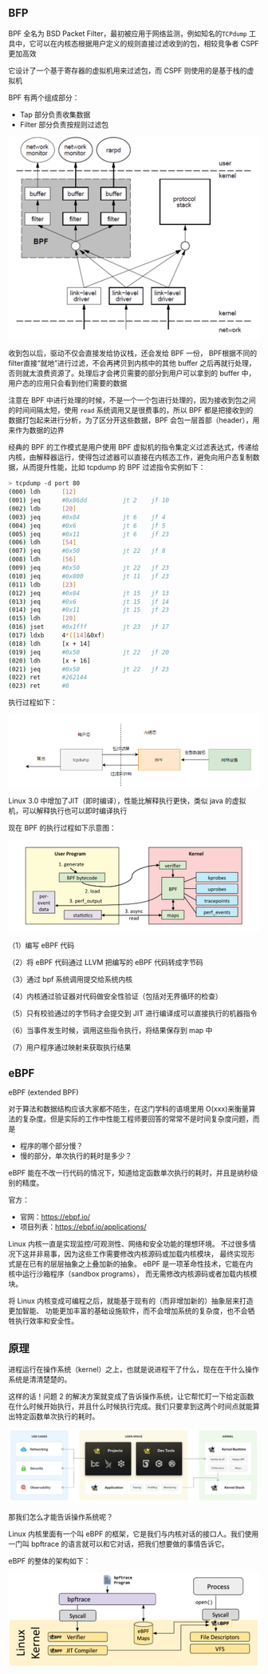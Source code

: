 ## BFP

BPF 全名为 BSD Packet Filter，最初被应用于网络监测，例如知名的`TCPdump` 工具中，它可以在内核态根据用户定义的规则直接过滤收到的包，相较竞争者 CSPF 更加高效

它设计了一个基于寄存器的虚拟机用来过滤包，而 CSPF 则使用的是基于栈的虚拟机

BPF 有两个组成部分：

- Tap 部分负责收集数据
- Filter 部分负责按规则过滤包

![img](.assets/eBPF%E7%AE%80%E4%BB%8B/image-20230302234302596.png)

收到包以后，驱动不仅会直接发给协议栈，还会发给 BPF 一份， BPF根据不同的filter直接“就地”进行过滤，不会再拷贝到内核中的其他 buffer 之后再就行处理，否则就太浪费资源了。处理后才会拷贝需要的部分到用户可以拿到的 buffer 中，用户态的应用只会看到他们需要的数据

注意在 BPF 中进行处理的时候，不是一个一个包进行处理的，因为接收到包之间的时间间隔太短，使用 `read` 系统调用又是很费事的，所以 BPF 都是把接收到的数据打包起来进行分析，为了区分开这些数据，BPF 会包一层首部（header），用来作为数据的边界

经典的 BPF 的工作模式是用户使用 BPF 虚拟机的指令集定义过滤表达式，传递给内核，由解释器运行，使得包过滤器可以直接在内核态工作，避免向用户态复制数据，从而提升性能，比如 tcpdump 的 BPF 过滤指令实例如下：

```bash
> tcpdump -d port 80
(000) ldh      [12]
(001) jeq      #0x86dd          jt 2    jf 10
(002) ldb      [20]
(003) jeq      #0x84            jt 6    jf 4
(004) jeq      #0x6             jt 6    jf 5
(005) jeq      #0x11            jt 6    jf 23
(006) ldh      [54]
(007) jeq      #0x50            jt 22   jf 8
(008) ldh      [56]
(009) jeq      #0x50            jt 22   jf 23
(010) jeq      #0x800           jt 11   jf 23
(011) ldb      [23]
(012) jeq      #0x84            jt 15   jf 13
(013) jeq      #0x6             jt 15   jf 14
(014) jeq      #0x11            jt 15   jf 23
(015) ldh      [20]
(016) jset     #0x1fff          jt 23   jf 17
(017) ldxb     4*([14]&0xf)
(018) ldh      [x + 14]
(019) jeq      #0x50            jt 22   jf 20
(020) ldh      [x + 16]
(021) jeq      #0x50            jt 22   jf 23
(022) ret      #262144
(023) ret      #0
```

执行过程如下：

![img](.assets/eBPF%E7%AE%80%E4%BB%8B/1737506-2ed76adb3807ce6a.png)

Linux 3.0 中增加了JIT（即时编译），性能比解释执行更快，类似 java 的虚拟机，可以解释执行也可以即时编译执行

现在 BPF 的执行过程如下示意图：

![img](.assets/eBPF%E7%AE%80%E4%BB%8B/1737506-75721c16f39efec5.png)

（1）编写 eBPF 代码

（2）将 eBPF 代码通过 LLVM 把编写的 eBPF 代码转成字节码

（3）通过 bpf 系统调用提交给系统内核

（4）内核通过验证器对代码做安全性验证（包括对无界循环的检查）

（5）只有校验通过的字节码才会提交到 JIT 进行编译成可以直接执行的机器指令

（6）当事件发生时候，调用这些指令执行，将结果保存到 map 中

（7）用户程序通过映射来获取执行结果

## eBPF

eBPF (extended BPF)

对于算法和数据结构应该大家都不陌生，在这门学科的语境里用 O(xxx)来衡量算法的复杂度。但是实际的工作中性能工程师要回答的常常不是时间复杂度问题，而是 

- 程序的哪个部分慢？ 
- 慢的部分，单次执行的耗时是多少？

eBPF 能在不改一行代码的情况下，知道给定函数单次执行的耗时，并且是纳秒级别的精度。

官方：

- 官网：<https://ebpf.io/>
- 项目列表：<https://ebpf.io/applications/>

Linux 内核一直是实现监控/可观测性、网络和安全功能的理想环境。 不过很多情况下这并非易事，因为这些工作需要修改内核源码或加载内核模块， 最终实现形式是在已有的层层抽象之上叠加新的抽象。 eBPF 是一项革命性技术，它能在内核中运行沙箱程序（sandbox programs）， 而无需修改内核源码或者加载内核模块。

将 Linux 内核变成可编程之后，就能基于现有的（而非增加新的）抽象层来打造更加智能、 功能更加丰富的基础设施软件，而不会增加系统的复杂度，也不会牺牲执行效率和安全性。

## 原理

进程运行在操作系统（kernel）之上，也就是说进程干了什么，现在在干什么操作系统是清清楚楚的。

这样的话！问题 2 的解决方案就变成了告诉操作系统，让它帮忙盯一下给定函数在什么时候开始执行，并且什么时候执行完成。我们只要拿到这两个时间点就能算出特定函数单次执行的耗时。

![image-20230221224440501](.assets/image-20230221224440501.png)

那我们怎么才能告诉操作系统呢？

Linux 内核里面有一个叫 eBPF 的框架，它是我们与内核对话的接口人。我们使用一门叫 bpftrace 的语言就可以和它对话，把我们想要做的事情告诉它。

eBPF 的整体的架构如下：

![img](.assets/bpftrace.png)
